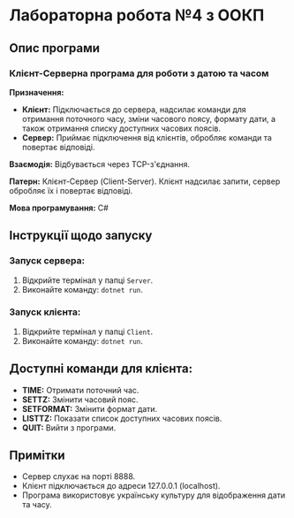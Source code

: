 # Лабораторна робота №4 з ООКП

## Опис програми

### Клієнт-Серверна програма для роботи з датою та часом

**Призначення:**
- **Клієнт:** Підключається до сервера, надсилає команди для отримання поточного часу, зміни часового поясу, формату дати, а також отримання списку доступних часових поясів.
- **Сервер:** Приймає підключення від клієнтів, обробляє команди та повертає відповіді.

**Взаємодія:** Відбувається через TCP-з'єднання.

**Патерн:** Клієнт-Сервер (Client-Server). Клієнт надсилає запити, сервер обробляє їх і повертає відповіді.

**Мова програмування:** C#

## Інструкції щодо запуску

### Запуск сервера:
1. Відкрийте термінал у папці `Server`.
2. Виконайте команду: `dotnet run`.

### Запуск клієнта:
1. Відкрийте термінал у папці `Client`.
2. Виконайте команду: `dotnet run`.

## Доступні команди для клієнта:
- **TIME:** Отримати поточний час.
- **SETTZ:** Змінити часовий пояс.
- **SETFORMAT:** Змінити формат дати.
- **LISTTZ:** Показати список доступних часових поясів.
- **QUIT:** Вийти з програми.

## Примітки
- Сервер слухає на порті 8888.
- Клієнт підключається до адреси 127.0.0.1 (localhost).
- Програма використовує українську культуру для відображення дати та часу. 